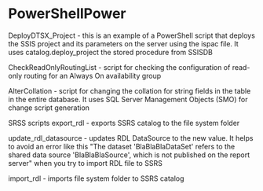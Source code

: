 # PowerShellPower
DeployDTSX_Project - this is an example of a PowerShell script that deploys the SSIS project and its parameters on the server using the ispac file. It uses catalog.deploy_project the stored procedure from SSISDB

CheckReadOnlyRoutingList - script for checking the configuration of read-only routing for an Always On availability group

AlterCollation - script for changing the collation for string fields in the table in the entire database. It uses SQL Server Management Objects (SMO) for change script generation


SRSS scripts
export_rdl - exports SSRS catalog to the file system folder

update_rdl_datasource - updates RDL DataSource to the new value. It helps to avoid an error like this 
"The dataset 'BlaBlaBlaDataSet' refers to the shared data source 'BlaBlaBlaSource', which is not published on the report server" when you try to import RDL file to SSRS

import_rdl - imports file system folder to SSRS catalog
